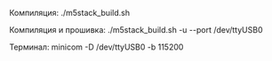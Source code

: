 Компиляция:
./m5stack_build.sh

Компиляция и прошивка:
./m5stack_build.sh -u --port /dev/ttyUSB0

Терминал:
minicom -D /dev/ttyUSB0 -b 115200
